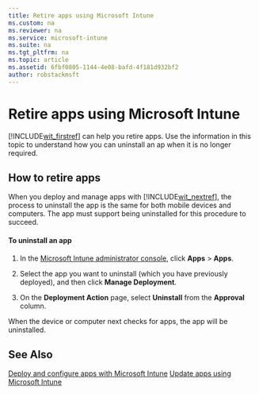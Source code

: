 ```yaml
---
title: Retire apps using Microsoft Intune
ms.custom: na
ms.reviewer: na
ms.service: microsoft-intune
ms.suite: na
ms.tgt_pltfrm: na
ms.topic: article
ms.assetid: 6fbf0805-1144-4e08-bafd-4f181d932bf2
author: robstackmsft
---
```

# Retire apps using Microsoft Intune
[!INCLUDE[wit_firstref](./includes/wit_firstref_md.md)] can help you retire apps. Use the information in this topic to understand how you can uninstall an ap when it is no longer required.

## How to retire apps
When you deploy and manage apps with [!INCLUDE[wit_nextref](./includes/wit_nextref_md.md)], the process to uninstall the app is the same for both mobile devices and computers. The app must support being uninstalled for this procedure to succeed.

#### To uninstall an app

1.  In the [Microsoft Intune administrator console](https://manage.microsoft.com), click **Apps** &gt; **Apps**.

2.  Select the app you want to uninstall (which you have previously deployed), and then click **Manage Deployment**.

3.  On the **Deployment Action** page, select **Uninstall** from the **Approval** column.

When the device or computer next checks for apps, the app will be uninstalled.

## See Also
[Deploy and configure apps with Microsoft Intune](deploy-and-configure-apps-with-microsoft-intune.md)
[Update apps using Microsoft Intune](update-apps-using-microsoft-intune.md)

